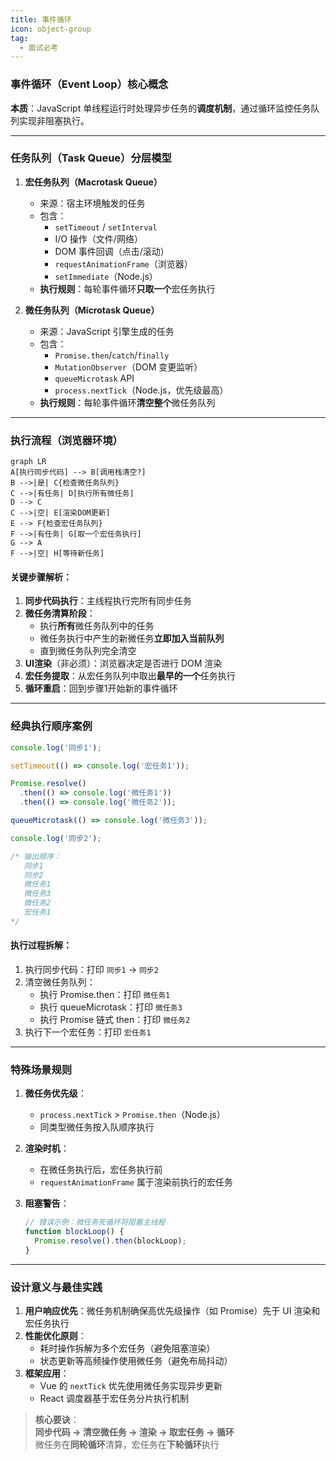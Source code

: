 ```yaml
---
title: 事件循环
icon: object-group
tag:
  - 面试必考
---
```


### 事件循环（Event Loop）核心概念

**本质**：JavaScript 单线程运行时处理异步任务的**调度机制**，通过循环监控任务队列实现非阻塞执行。

---

### 任务队列（Task Queue）分层模型
1. **宏任务队列（Macrotask Queue）**
   - 来源：宿主环境触发的任务
   - 包含：
     - `setTimeout` / `setInterval`
     - I/O 操作（文件/网络）
     - DOM 事件回调（点击/滚动）
     - `requestAnimationFrame`（浏览器）
     - `setImmediate`（Node.js）
   - **执行规则**：每轮事件循环**只取一个**宏任务执行

2. **微任务队列（Microtask Queue）**
   - 来源：JavaScript 引擎生成的任务
   - 包含：
     - `Promise.then`/`catch`/`finally`
     - `MutationObserver`（DOM 变更监听）
     - `queueMicrotask` API
     - `process.nextTick`（Node.js，优先级最高）
   - **执行规则**：每轮事件循环**清空整个**微任务队列

---

### 执行流程（浏览器环境）
```mermaid
graph LR
A[执行同步代码] --> B[调用栈清空?]
B -->|是| C{检查微任务队列}
C -->|有任务| D[执行所有微任务]
D --> C
C -->|空| E[渲染DOM更新]
E --> F{检查宏任务队列}
F -->|有任务| G[取一个宏任务执行]
G --> A
F -->|空| H[等待新任务]
```

#### 关键步骤解析：
1. **同步代码执行**：主线程执行完所有同步任务
2. **微任务清算阶段**：
   - 执行**所有**微任务队列中的任务
   - 微任务执行中产生的新微任务**立即加入当前队列**
   - 直到微任务队列完全清空
3. **UI渲染**（非必须）：浏览器决定是否进行 DOM 渲染
4. **宏任务提取**：从宏任务队列中取出**最早的一个**任务执行
5. **循环重启**：回到步骤1开始新的事件循环

---

### 经典执行顺序案例
```javascript
console.log('同步1');

setTimeout(() => console.log('宏任务1'));

Promise.resolve()
  .then(() => console.log('微任务1'))
  .then(() => console.log('微任务2'));

queueMicrotask(() => console.log('微任务3'));

console.log('同步2');

/* 输出顺序：
   同步1
   同步2
   微任务1
   微任务3
   微任务2
   宏任务1
*/
```

#### 执行过程拆解：
1. 执行同步代码：打印 `同步1` → `同步2`
2. 清空微任务队列：
   - 执行 Promise.then：打印 `微任务1`
   - 执行 queueMicrotask：打印 `微任务3`
   - 执行 Promise 链式 then：打印 `微任务2`
3. 执行下一个宏任务：打印 `宏任务1`

---

### 特殊场景规则
1. **微任务优先级**：
   - `process.nextTick` > `Promise.then`（Node.js）
   - 同类型微任务按入队顺序执行
   
2. **渲染时机**：
   - 在微任务执行后，宏任务执行前
   - `requestAnimationFrame` 属于渲染前执行的宏任务

3. **阻塞警告**：
   ```javascript
   // 错误示例：微任务死循环将阻塞主线程
   function blockLoop() {
     Promise.resolve().then(blockLoop);
   }
   ```

---

### 设计意义与最佳实践
1. **用户响应优先**：微任务机制确保高优先级操作（如 Promise）先于 UI 渲染和宏任务执行
2. **性能优化原则**：
   - 耗时操作拆解为多个宏任务（避免阻塞渲染）
   - 状态更新等高频操作使用微任务（避免布局抖动）
3. **框架应用**：
   - Vue 的 `nextTick` 优先使用微任务实现异步更新
   - React 调度器基于宏任务分片执行机制

> **核心要诀**：  
> **同步代码 → 清空微任务 → 渲染 → 取宏任务 → 循环**  
> 微任务在**同轮循环**清算，宏任务在**下轮循环**执行